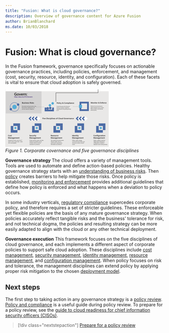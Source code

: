```yaml
---
title: "Fusion: What is cloud governance?"
description: Overview of governance content for Azure Fusion
author: BrianBlanchard
ms.date: 10/03/2018
---
```


# Fusion: What is cloud governance?

In the Fusion framework, governance specifically focuses on actionable governance practices, including policies, enforcement, and management (cost, security, resource, identity, and configuration). Each of these facets is vital to ensure that cloud adoption is safely governed.

![Corporate governance and governance disciplines](../_images/operational-transformation-govern.png)<br>
*Figure 1. Corporate covernance and five governance disciplines*

**Governance strategy** The cloud offers a variety of management tools. Tools are used to automate and define action-based policies. Healthy governance strategy starts with an [understanding of business risks](policy-compliance/understanding-business-risk.md). Then [policy](policy-compliance/overview.md) creates barriers to help mitigate those risks. Once policy is established, [monitoring and enforcement](monitoring-enforcement/overview.md) provides additional guidelines that define how policy is enforced and what happens when a deviation to policy occurs.

In some industry verticals, [regulatory compliance](policy-compliance/what-is-regulatory-compliance.md) supercedes corporate policy, and therefore requires a set of stricter guidelines. These enforceable yet flexible policies are the basis of any mature governance strategy. When policies accurately reflect tangible risks and the business' tolerance for risk, and not technical dogma, the policies and resulting strategy can be more easily adapted to align with the cloud or any other technical deployment.

**Governance execution** This framework focuses on the five disciplines of cloud governance, and each implements a different aspect of corporate policies to support safe cloud adoption. These disciplines include [cost management](cost-management/overview.md), [security management](security-management/overview.md), [identity management](identity-management/overview.md), [resource management](resource-management/overview.md), and [configuration management](configuration-management/overview.md). When policy focuses on risk and tolerance, the management disciplines can extend policy by applying proper risk mitigation to the chosen [deployment model](../getting-started/cloud-deployment-models.md).

## Next steps

The first step to taking action in any governance strategy is a [policy review](policy-compliance/what-is-a-cloud-policy-review.md). [Policy and compliance](policy-compliance/overview.md) is a useful guide during policy review. To prepare for a policy review, see the [guide to cloud readiness for chief information security officers (CISOs)](how-can-a-ciso-prepare-for-the-cloud.md).

> [!div class="nextstepaction"]
> [Prepare for a policy review](policy-compliance/what-is-a-cloud-policy-review.md)
